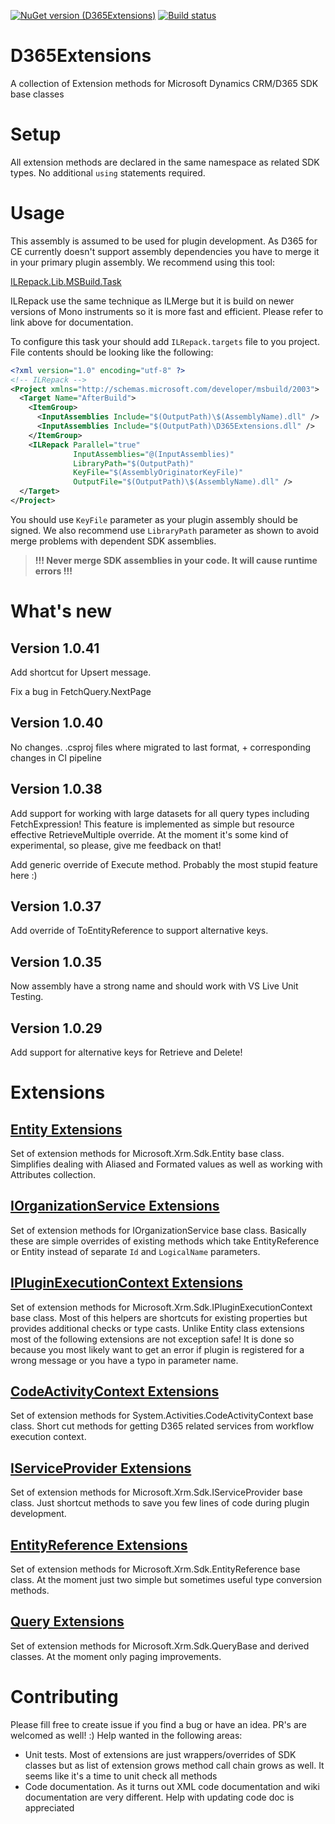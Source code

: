 [![NuGet version (D365Extensions)](https://img.shields.io/nuget/v/D365Extensions.svg?style=flat-square)](https://www.nuget.org/packages/D365Extensions/) [![Build status](https://fixrm.visualstudio.com/fixrm/_apis/build/status/D365Extensions%20Build)](https://fixrm.visualstudio.com/fixrm/_build/latest?definitionId=5)
# D365Extensions
A collection of Extension methods for Microsoft Dynamics CRM/D365 SDK base classes

# Setup
All extension methods are declared in the same namespace as related SDK types. No additional `using` statements required.

# Usage
This assembly is assumed to be used for plugin development. As D365 for CE currently doesn't support assembly dependencies you have to merge it in your primary plugin assembly. We recommend using this tool:

[ILRepack.Lib.MSBuild.Task](https://github.com/ravibpatel/ILRepack.Lib.MSBuild.Task)

ILRepack use the same technique as ILMerge but it is build on newer versions of Mono instruments so it is more fast and efficient. Please refer to link above for documentation.

To configure this task your should add `ILRepack.targets` file to you project. File contents should be looking  like the following:
```XML
<?xml version="1.0" encoding="utf-8" ?>
<!-- ILRepack -->
<Project xmlns="http://schemas.microsoft.com/developer/msbuild/2003">
  <Target Name="AfterBuild">
    <ItemGroup>
      <InputAssemblies Include="$(OutputPath)\$(AssemblyName).dll" />
      <InputAssemblies Include="$(OutputPath)\D365Extensions.dll" />
    </ItemGroup>
    <ILRepack Parallel="true" 
              InputAssemblies="@(InputAssemblies)"
              LibraryPath="$(OutputPath)" 
              KeyFile="$(AssemblyOriginatorKeyFile)" 
              OutputFile="$(OutputPath)\$(AssemblyName).dll" />
  </Target>
</Project>
```
You should use `KeyFile` parameter as your plugin assembly should be signed. We also recommend use `LibraryPath` parameter as shown to avoid merge problems with dependent SDK assemblies.

>**!!! Never merge SDK assemblies in your code. It will cause runtime errors !!!**

# What's new

## Version 1.0.41
Add shortcut for Upsert message.

Fix a bug in FetchQuery.NextPage

## Version 1.0.40
No changes. .csproj files where migrated to last format, + corresponding changes in CI pipeline

## Version 1.0.38
Add support for working with large datasets for all query types including FetchExpression! This feature is implemented as simple but resource effective RetrieveMultiple override. At the moment it's some kind of experimental, so please, give me feedback on that!

Add generic override of Execute method. Probably the most stupid feature here :)

## Version 1.0.37
Add override of ToEntityReference to support alternative keys.

## Version 1.0.35
Now assembly have a strong name and should work with VS Live Unit Testing.

## Version 1.0.29
Add support for alternative keys for Retrieve and Delete!

# Extensions

## [Entity Extensions](../../wiki/Entity-Extensions)
Set of extension methods for Microsoft.Xrm.Sdk.Entity base class. Simplifies dealing with Aliased and Formated values as well as working with Attributes collection.

## [IOrganizationService Extensions](../../wiki/IOrganizationService-Extensions)
Set of extension methods for IOrganizationService base class. Basically these are simple overrides of existing methods which take EntityReference or Entity instead of separate `Id` and `LogicalName` parameters.

## [IPluginExecutionContext Extensions](../../wiki/IPluginExecutionContext-Extensions)
Set of extension methods for Microsoft.Xrm.Sdk.IPluginExecutionContext base class. Most of this helpers are shortcuts for existing properties but provides additional checks or type casts. Unlike Entity class extensions most of the following extensions are not exception safe! It is done so because you most likely want to get an error if plugin is registered for a wrong message or you have a typo in parameter name.

## [CodeActivityContext Extensions](../../wiki/CodeActivityContext-Extensions)
Set of extension methods for System.Activities.CodeActivityContext base class. Short cut methods for getting D365 related services from workflow execution context.

## [IServiceProvider Extensions](../../wiki/IServiceProvider-Extensions)
Set of extension methods for Microsoft.Xrm.Sdk.IServiceProvider base class. Just shortcut methods to save you few lines of code during plugin development.

## [EntityReference Extensions](../../wiki/EntityReference-Extensions)
Set of extension methods for Microsoft.Xrm.Sdk.EntityReference base class. At the moment just two simple but sometimes useful type conversion methods.

## [Query Extensions](../../wiki/Query-Extensions)
Set of extension methods for Microsoft.Xrm.Sdk.QueryBase and derived classes. At the moment only paging improvements.

# Contributing
Please fill free to create issue if you find a bug or have an idea. PR's are welcomed as well! :) Help wanted in the following areas:
+ Unit tests. Most of extensions are just wrappers/overrides of SDK classes but as list of extension grows method call chain grows as well. It seems like it's a time to unit check all methods
+ Code documentation. As it turns out XML code documentation and wiki documentation are very different. Help with updating code doc is appreciated 
